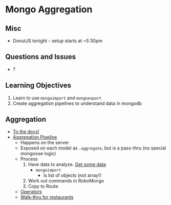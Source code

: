 Mongo Aggregation
===

## Misc
* DonutJS tonight - setup starts at ~5:30pm

## Questions and Issues
* ?

## Learning Objectives

1. Learn to use `mongoimport` and `mongoexport`
1. Create aggregation pipelines to understand data in mongodb

## Aggregation
* [To the docs!](https://docs.mongodb.com/manual/aggregation/)
* [Aggregation Pipeline](https://docs.mongodb.com/manual/core/aggregation-pipeline/)
	* Happens on the server
	* Exposed on each model as `.aggregate`, but is a pass-thru (no special mongoose logic)
	* Process
		1. Have data to analyze. [Get some data](https://docs.mongodb.com/getting-started/shell/import-data/)
            * `mongoimport` 
                * is list of objects (not array!)
		2. Work out commands in RoboMongo
		3. Copy to Route
	* [Operators](https://docs.mongodb.com/manual/reference/operator/aggregation/#aggregation-pipeline-operator-reference)
	* [Walk-thru for restaurants](https://docs.mongodb.com/getting-started/shell/aggregation/)